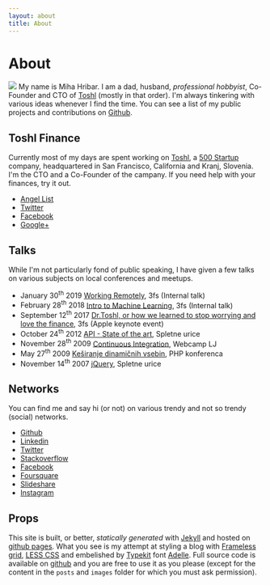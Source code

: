 ```yaml
---
layout: about
title: About
---
```


About
=====

![](http://www.gravatar.com/avatar/0f4e496a1dd3c0166af5527febb30dc6?rating=PG&size=150)
My name is Miha Hribar. I am a dad, husband, *professional hobbyist*, Co-Founder and
CTO of [Toshl](http://toshl.com) (mostly in that order). I'm always tinkering with various ideas whenever I find the time. You can see a list of my public
projects and contributions on [Github](https://github.com/mihahribar).

Toshl Finance
-------------

Currently most of my days are spent working on
[Toshl](https://toshl.com), a [500 Startup](http://500.co) company,
headquartered in San Francisco, California and Kranj, Slovenia. I'm the
CTO and a Co-Founder of the campany. If you need help with your finances, try it out.

- [Angel List](http://angel.co/toshl)
- [Twitter](http://twitter.com/toshl)
- [Facebook](http://www.facebook.com/ToshlFinance)
- [Google+](https://plus.google.com/107346451756750757079)

Talks
-----

While I'm not particularly fond of public speaking, I have given a few
talks on various subjects on local conferences and meetups.

-   <time datetime="2019-01-30">January 30<sup>th</sup> 2019</time>
    [Working Remotely](/talks/remote.pdf), 3fs (Internal talk)
-   <time datetime="2018-02-28">February 28<sup>th</sup> 2018</time>
    [Intro to Machine Learning](/talks/intro-to-ml.pdf), 3fs (Internal talk)
-   <time datetime="2017-09-12">September 12<sup>th</sup> 2017</time>
    [Dr.Toshl, or how we learned to stop worrying and love the finance](/talks/dr.toshl.pdf), 3fs (Apple keynote event)
-   <time datetime="2012-10-24">October 24<sup>th</sup> 2012</time>
    [API - State of the art](/talks/api-state-of-the-art), Spletne urice
-   <time datetime="2009-11-14">November 28<sup>th</sup> 2009</time>
    [Continuous
    Integration](http://www.slideshare.net/mihahribar/continuous-integration-2606686),
    Webcamp LJ
-   <time datetime="2009-05-27">May 27<sup>th</sup> 2009</time>
    [Keširanje dinamičnih
    vsebin](http://phpkonferenca.si/2009/predavanje-kesiranje-dinamicnih-vsebin),
    PHP konferenca
-   <time datetime="2007-11-14">November 14<sup>th</sup> 2007</time>
    [jQuery](http://www.slideshare.net/mihahribar/jquery-11996194),
    Spletne urice

Networks
--------

You can find me and say hi (or not) on various trendy and not so trendy (social) networks.

- [Github](https://github.com/mihahribar)
- [Linkedin](http://www.linkedin.com/in/mihahribar)
- [Twitter](https://twitter.com/mihahribar)
- [Stackoverflow](http://stackoverflow.com/users/165708/miha-hribar)
- [Facebook](https://www.facebook.com/mihahribar)
- [Foursquare](https://foursquare.com/mihahribar)
- [Slideshare](http://www.slideshare.net/mihahribar/)
- [Instagram](https://www.instagram.com/mihahribar/)

Props
-----

This site is built, or better, *statically generated* with
[Jekyll](https://github.com/mojombo/jekyll) and hosted on [github pages](https://pages.github.com). What you see is my attempt
at styling a blog with [Frameless grid](http://framelessgrid.com/),
[LESS CSS](http://lesscss.org/) and embelished by
[Typekit](http://typekit.com) font
[Adelle](https://typekit.com/fonts/adelle-web). Full source code is
available on
[github](https://github.com/mihahribar/mihahribar.github.io) and you are
free to use it as you please (except for the content in the `posts` and
`images` folder for which you must ask permission).

